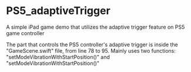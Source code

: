 # PS5_adaptiveTrigger
A simple iPad game demo that utilizes the adaptive trigger feature on PS5 game controller


The part that controls the PS5 controller's adaptive trigger is inside the "GameScene.swift" file,
from line 78 to 95. Mainly uses two functions: "setModeVibrationWithStartPosition()" and "setModeVibrationWithStartPosition()"
